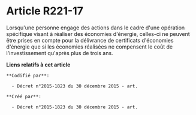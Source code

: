 # Article R221-17

Lorsqu'une personne engage des actions dans le cadre d'une opération spécifique visant à réaliser des économies d'énergie,
celles-ci ne peuvent être prises en compte pour la délivrance de certificats d'économies d'énergie que si les économies
réalisées ne compensent le coût de l'investissement qu'après plus de trois ans.

**Liens relatifs à cet article**

	**Codifié par**:

	  - Décret n°2015-1823 du 30 décembre 2015 - art.

	**Créé par**:

	  - Décret n°2015-1823 du 30 décembre 2015 - art.
